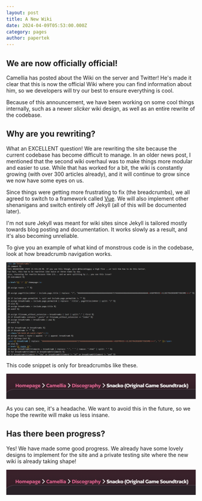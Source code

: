 ```yaml
---
layout: post
title: A New Wiki
date: 2024-04-09T05:53:00.000Z
category: pages
author: papertek
---
```

## We are now officially official!

Camellia has posted about the Wiki on the server and Twitter! He's made it clear that this is now the official Wiki where you can find information about him, so we developers will try our best to ensure everything is cool.

Because of this announcement, we have been working on some cool things internally, such as a newer *slicker* wiki design, as well as an entire rewrite of the codebase.

## Why are you rewriting?

What an EXCELLENT question! We are rewriting the site because the current codebase has become difficult to manage. In an older news post, I mentioned that the second wiki overhaul was to make things more modular and easier to use. While that has worked for a bit, the wiki is constantly growing (with over 300 articles already), and it will continue to grow since we now have some eyes on us.

Since things were getting more frustrating to fix (the breadcrumbs), we all agreed to switch to a framework called [Vue](https://vuejs.org/). We will also implement other shenanigans and switch entirely off Jekyll (all of this will be documented later).

I'm not sure Jekyll was meant for wiki sites since Jekyll is tailored mostly towards blog posting and documentation. It works slowly as a result, and it's also becoming unreliable.

To give you an example of what kind of monstrous code is in the codebase, look at how breadcrumb navigation works.

![Snippet of the breadcrumb code](/assets/images/uploads/stuidcode.png "Snippet of the breadcrumb code")

This code snippet is only for breadcrumbs like these.

![Snippet of the breadcrumb code](/assets/images/uploads/stupidbreadcrumb.png "Snippet of the breadcrumb code")

As you can see, it's a headache. We want to avoid this in the future, so we hope the rewrite will make us less insane. 

## Has there been progress?

Yes! We have made some good progress. We already have some lovely designs to implement for the site and a private testing site where the new wiki is already taking shape!

![Snippet of the breadcrumb code](/assets/images/uploads/stupidbreadcrumb.png "Snippet of the breadcrumb code")
